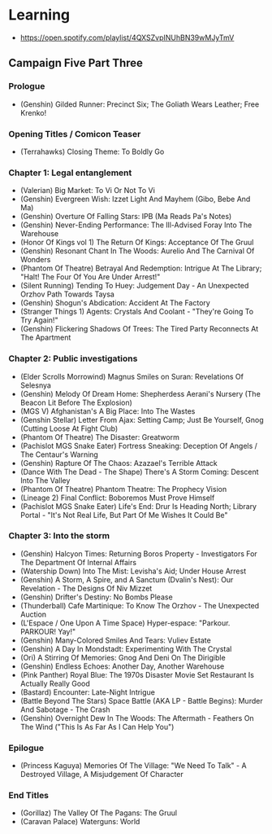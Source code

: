 # Learning

* https://open.spotify.com/playlist/4QXSZvpINUhBN39wMJyTmV

## Campaign Five Part Three
### Prologue

* (Genshin) Gilded Runner: Precinct Six; The Goliath Wears Leather; Free Krenko!

### Opening Titles / Comicon Teaser

* (Terrahawks) Closing Theme: To Boldly Go

### Chapter 1: Legal entanglement

* (Valerian) Big Market: To Vi Or Not To Vi
* (Genshin) Evergreen Wish: Izzet Light And Mayhem (Gibo, Bebe And Ma)
* (Genshin) Overture Of Falling Stars: IPB (Ma Reads Pa's Notes)
* (Genshin) Never-Ending Performance: The Ill-Advised Foray Into The Warehouse
* (Honor Of Kings vol 1) The Return Of Kings: Acceptance Of The Gruul
* (Genshin) Resonant Chant In The Woods: Aurelio And The Carnival Of Wonders
* (Phantom Of Theatre) Betrayal And Redemption: Intrigue At The Library; "Halt! The Four Of You Are Under Arrest!"
* (Silent Running) Tending To Huey: Judgement Day - An Unexpected Orzhov Path Towards Taysa
* (Genshin) Shogun's Abdication: Accident At The Factory
* (Stranger Things 1) Agents: Crystals And Coolant - "They're Going To Try Again!"
* (Genshin) Flickering Shadows Of Trees: The Tired Party Reconnects At The Apartment

### Chapter 2: Public investigations

* (Elder Scrolls Morrowind) Magnus Smiles on Suran: Revelations Of Selesnya
* (Genshin) Melody Of Dream Home: Shepherdess Aerani's Nursery (The Beacon Lit Before The Explosion)
* (MGS V) Afghanistan's A Big Place: Into The Wastes
* (Genshin Stellar) Letter From Ajax: Setting Camp; Just Be Yourself, Gnog (Cutting Loose At Fight Club)
* (Phantom Of Theatre) The Disaster: Greatworm
* (Pachislot MGS Snake Eater) Fortress Sneaking: Deception Of Angels / The Centaur's Warning
* (Genshin) Rapture Of The Chaos: Azazael's Terrible Attack
* (Dance With The Dead - The Shape) There's A Storm Coming: Descent Into The Valley
* (Phantom Of Theatre) Phantom Theatre: The Prophecy Vision
* (Lineage 2) Final Conflict: Boboremos Must Prove Himself
* (Pachislot MGS Snake Eater) Life's End: Drur Is Heading North; Library Portal - "It's Not Real Life, But Part Of Me Wishes It Could Be"

### Chapter 3: Into the storm

* (Genshin) Halcyon Times: Returning Boros Property - Investigators For The Department Of Internal Affairs
* (Watership Down) Into The Mist: Levisha's Aid; Under House Arrest
* (Genshin) A Storm, A Spire, and A Sanctum (Dvalin's Nest): Our Revelation - The Designs Of Niv Mizzet
* (Genshin) Drifter's Destiny: No Bombs Please
* (Thunderball) Cafe Martinique: To Know The Orzhov - The Unexpected Auction
* (L'Espace / One Upon A Time Space) Hyper-espace: "Parkour. PARKOUR! Yay!"
* (Genshin) Many-Colored Smiles And Tears: Vuliev Estate
* (Genshin) A Day In Mondstadt: Experimenting With The Crystal
* (Ori) A Stirring Of Memories: Gnog And Deni On The Dirigible
* (Genshin) Endless Echoes: Another Day, Another Warehouse
* (Pink Panther) Royal Blue: The 1970s Disaster Movie Set Restaurant Is Actually Really Good
* (Bastard) Encounter: Late-Night Intrigue
* (Battle Beyond The Stars) Space Battle (AKA LP - Battle Begins): Murder And Sabotage - The Crash
* (Genshin) Overnight Dew In The Woods: The Aftermath - Feathers On The Wind ("This Is As Far As I Can Help You")

### Epilogue

* (Princess Kaguya) Memories Of The Village: "We Need To Talk" - A Destroyed Village, A Misjudgement Of Character

### End Titles

* (Gorillaz) The Valley Of The Pagans: The Gruul
* (Caravan Palace) Waterguns: World